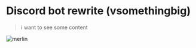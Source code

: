 # Discord bot rewrite (vsomethingbig)

> i want to see some content

 ![merlin](https://cdn.discordapp.com/avatars/386861188891279362/a_a968b1c25d047c322889c3a0bc240218.gif)